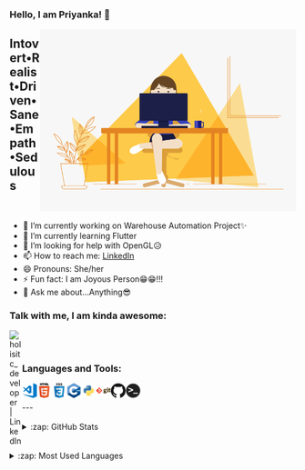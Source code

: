 ### Hello, I am Priyanka! 👋
<img align="right" alt="GIF" src="https://github.com/priyankapiba/priyankapiba/blob/main/0_K2WLMTExLyida7OR.gif" width="450" height="320" />

## Intovert•Realist•Driven•Sane•Empath•Sedulous
<br />

- 🔭 I’m currently working on Warehouse Automation Project✨
- 🌱 I’m currently learning Flutter
- 🤔 I’m looking for help with OpenGL😥
- 📫 How to reach me: [LinkedIn](https://www.linkedin.com/in/priyankasalunke/)
- 😄 Pronouns: She/her
- ⚡ Fun fact: I am Joyous Person😁😁!!!
- 💬 Ask me about...Anything😎
 <!-- - 👯 I’m looking to collaborate on Open Source-->
 
 ### Talk with me, I am kinda awesome:
[<img align="left" alt="holisitc_developer | LinkedIn" width="22px" src="https://cdn.jsdelivr.net/npm/simple-icons@v3/icons/linkedin.svg" />](https://www.linkedin.com/in/priyankasalunke/)

<br />
<br />

### Languages and Tools:

<img align="left" alt="Visual Studio Code" width="26px" src="https://raw.githubusercontent.com/github/explore/80688e429a7d4ef2fca1e82350fe8e3517d3494d/topics/visual-studio-code/visual-studio-code.png" />
<img align="left" alt="HTML5" width="26px" src="https://raw.githubusercontent.com/github/explore/80688e429a7d4ef2fca1e82350fe8e3517d3494d/topics/html/html.png" />
<img align="left" alt="Terminal" width="26px" src="https://raw.githubusercontent.com/github/explore/80688e429a7d4ef2fca1e82350fe8e3517d3494d/topics/css/css.png" />
<img align="left" alt="Terminal" width="26px" src="https://raw.githubusercontent.com/github/explore/80688e429a7d4ef2fca1e82350fe8e3517d3494d/topics/cpp/cpp.png" />
<img align="left" alt="python" width="26px" src="https://raw.githubusercontent.com/github/explore/80688e429a7d4ef2fca1e82350fe8e3517d3494d/topics/python/python.png" />
<img align="left" alt="Git" width="26px" src="https://raw.githubusercontent.com/github/explore/80688e429a7d4ef2fca1e82350fe8e3517d3494d/topics/git/git.png" />
<img align="left" alt="GitHub" width="26px" src="https://raw.githubusercontent.com/github/explore/78df643247d429f6cc873026c0622819ad797942/topics/github/github.png" />
<img align="left" alt="Terminal" width="26px" src="https://raw.githubusercontent.com/github/explore/80688e429a7d4ef2fca1e82350fe8e3517d3494d/topics/terminal/terminal.png" />



<br />
<br />
---
<br />
<br />

<details>
  <summary> :zap: GitHub Stats </summary>
  <br />
  <br />

  [![Priyanka's GitHub stats](https://github-readme-stats.vercel.app/api?username=priyankapiba&&count_private=true&&show_icons=true&&&hide=prs,issues&&theme=radical)](https://github.com/anuraghazra/github-readme-stats)

</details>

<br />
<br />

<details>
  <summary>:zap: Most Used Languages</summary>
  
  <br />
  <br />
  
  [![Top Langs](https://github-readme-stats.vercel.app/api/top-langs/?username=priyankapiba&&theme=radical)](https://github.com/anuraghazra/github-readme-stats)
 
 </details>
 
 
 

